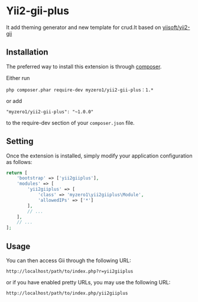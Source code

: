 Yii2-gii-plus
========================
It add theming generator and new template for crud.It based on [yiisoft/yii2-gii](https://github.com/yiisoft/yii2-gii)

Installation
------------

The preferred way to install this extension is through [composer](http://getcomposer.org/download/).

Either run

```
php composer.phar require-dev myzero1/yii2-gii-plus：1.*
```

or add

```
"myzero1/yii2-gii-plus": "~1.0.0"
```

to the require-dev section of your `composer.json` file.


Setting
-----

Once the extension is installed, simply modify your application configuration as follows:

```php
return [
    'bootstrap' => ['yii2giiplus'],
    'modules' => [
        'yii2giiplus' => [
            'class' => 'myzero1\yii2giiplus\Module',
            'allowedIPs' => ['*']
        ],
        // ...
    ],
    // ...
];
```


Usage
-----

You can then access Gii through the following URL:

```
http://localhost/path/to/index.php?r=yii2giiplus
```

or if you have enabled pretty URLs, you may use the following URL:

```
http://localhost/path/to/index.php/yii2giiplus
```
